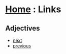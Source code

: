 # [Home][1] : Links

## Adjectives

  - [next](next.md)
  - [previous](previous.md)

[1]: ../README.md
